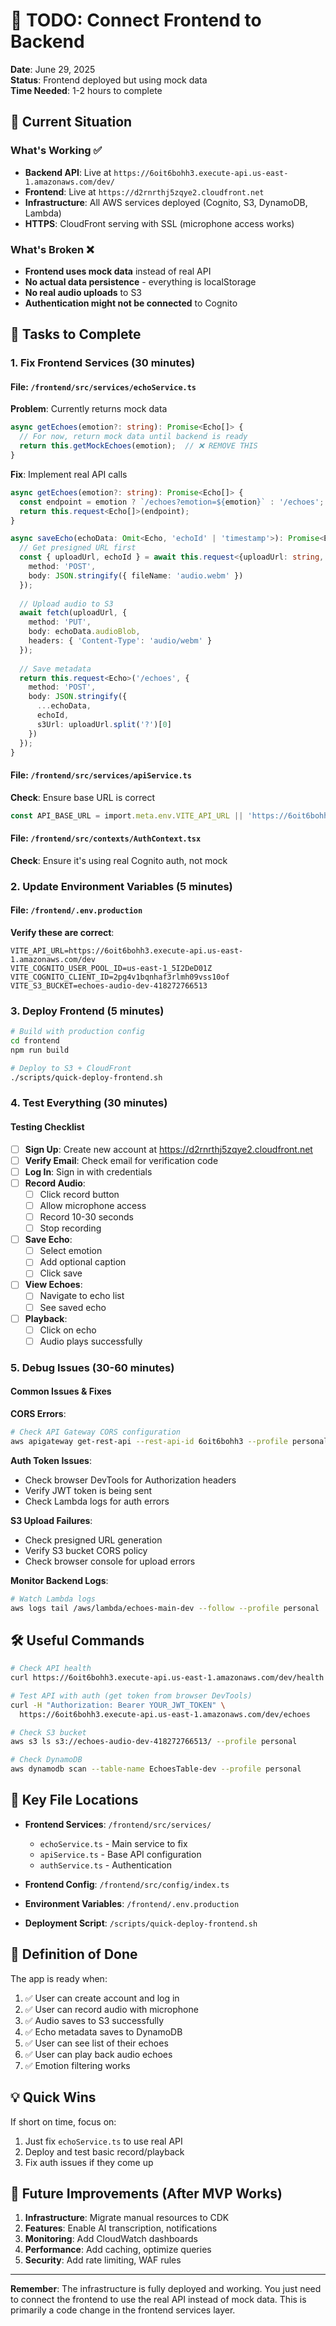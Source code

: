 # 🚨 TODO: Connect Frontend to Backend

**Date**: June 29, 2025  
**Status**: Frontend deployed but using mock data  
**Time Needed**: 1-2 hours to complete  

## 📍 Current Situation

### What's Working ✅
- **Backend API**: Live at `https://6oit6bohh3.execute-api.us-east-1.amazonaws.com/dev/`
- **Frontend**: Live at `https://d2rnrthj5zqye2.cloudfront.net` 
- **Infrastructure**: All AWS services deployed (Cognito, S3, DynamoDB, Lambda)
- **HTTPS**: CloudFront serving with SSL (microphone access works)

### What's Broken ❌
- **Frontend uses mock data** instead of real API
- **No actual data persistence** - everything is localStorage
- **No real audio uploads** to S3
- **Authentication might not be connected** to Cognito

## 🔧 Tasks to Complete

### 1. Fix Frontend Services (30 minutes)

#### File: `/frontend/src/services/echoService.ts`
**Problem**: Currently returns mock data
```typescript
async getEchoes(emotion?: string): Promise<Echo[]> {
  // For now, return mock data until backend is ready
  return this.getMockEchoes(emotion);  // ❌ REMOVE THIS
}
```

**Fix**: Implement real API calls
```typescript
async getEchoes(emotion?: string): Promise<Echo[]> {
  const endpoint = emotion ? `/echoes?emotion=${emotion}` : '/echoes';
  return this.request<Echo[]>(endpoint);
}

async saveEcho(echoData: Omit<Echo, 'echoId' | 'timestamp'>): Promise<Echo> {
  // Get presigned URL first
  const { uploadUrl, echoId } = await this.request<{uploadUrl: string, echoId: string}>('/echoes/init-upload', {
    method: 'POST',
    body: JSON.stringify({ fileName: 'audio.webm' })
  });
  
  // Upload audio to S3
  await fetch(uploadUrl, {
    method: 'PUT',
    body: echoData.audioBlob,
    headers: { 'Content-Type': 'audio/webm' }
  });
  
  // Save metadata
  return this.request<Echo>('/echoes', {
    method: 'POST',
    body: JSON.stringify({
      ...echoData,
      echoId,
      s3Url: uploadUrl.split('?')[0]
    })
  });
}
```

#### File: `/frontend/src/services/apiService.ts`
**Check**: Ensure base URL is correct
```typescript
const API_BASE_URL = import.meta.env.VITE_API_URL || 'https://6oit6bohh3.execute-api.us-east-1.amazonaws.com/dev';
```

#### File: `/frontend/src/contexts/AuthContext.tsx`
**Check**: Ensure it's using real Cognito auth, not mock

### 2. Update Environment Variables (5 minutes)

#### File: `/frontend/.env.production`
**Verify these are correct**:
```env
VITE_API_URL=https://6oit6bohh3.execute-api.us-east-1.amazonaws.com/dev
VITE_COGNITO_USER_POOL_ID=us-east-1_5I2DeD01Z
VITE_COGNITO_CLIENT_ID=2pg4v1bqnhaf3rlmh09vss10of
VITE_S3_BUCKET=echoes-audio-dev-418272766513
```

### 3. Deploy Frontend (5 minutes)

```bash
# Build with production config
cd frontend
npm run build

# Deploy to S3 + CloudFront
./scripts/quick-deploy-frontend.sh
```

### 4. Test Everything (30 minutes)

#### Testing Checklist
- [ ] **Sign Up**: Create new account at https://d2rnrthj5zqye2.cloudfront.net
- [ ] **Verify Email**: Check email for verification code
- [ ] **Log In**: Sign in with credentials
- [ ] **Record Audio**: 
  - [ ] Click record button
  - [ ] Allow microphone access
  - [ ] Record 10-30 seconds
  - [ ] Stop recording
- [ ] **Save Echo**:
  - [ ] Select emotion
  - [ ] Add optional caption
  - [ ] Click save
- [ ] **View Echoes**: 
  - [ ] Navigate to echo list
  - [ ] See saved echo
- [ ] **Playback**:
  - [ ] Click on echo
  - [ ] Audio plays successfully

### 5. Debug Issues (30-60 minutes)

#### Common Issues & Fixes

**CORS Errors**:
```bash
# Check API Gateway CORS configuration
aws apigateway get-rest-api --rest-api-id 6oit6bohh3 --profile personal
```

**Auth Token Issues**:
- Check browser DevTools for Authorization headers
- Verify JWT token is being sent
- Check Lambda logs for auth errors

**S3 Upload Failures**:
- Check presigned URL generation
- Verify S3 bucket CORS policy
- Check browser console for upload errors

**Monitor Backend Logs**:
```bash
# Watch Lambda logs
aws logs tail /aws/lambda/echoes-main-dev --follow --profile personal
```

## 🛠️ Useful Commands

```bash
# Check API health
curl https://6oit6bohh3.execute-api.us-east-1.amazonaws.com/dev/health

# Test API with auth (get token from browser DevTools)
curl -H "Authorization: Bearer YOUR_JWT_TOKEN" \
  https://6oit6bohh3.execute-api.us-east-1.amazonaws.com/dev/echoes

# Check S3 bucket
aws s3 ls s3://echoes-audio-dev-418272766513/ --profile personal

# Check DynamoDB
aws dynamodb scan --table-name EchoesTable-dev --profile personal
```

## 📁 Key File Locations

- **Frontend Services**: `/frontend/src/services/`
  - `echoService.ts` - Main service to fix
  - `apiService.ts` - Base API configuration
  - `authService.ts` - Authentication

- **Frontend Config**: `/frontend/src/config/index.ts`
- **Environment Variables**: `/frontend/.env.production`
- **Deployment Script**: `/scripts/quick-deploy-frontend.sh`

## 🚦 Definition of Done

The app is ready when:
1. ✅ User can create account and log in
2. ✅ User can record audio with microphone
3. ✅ Audio saves to S3 successfully
4. ✅ Echo metadata saves to DynamoDB
5. ✅ User can see list of their echoes
6. ✅ User can play back audio echoes
7. ✅ Emotion filtering works

## 💡 Quick Wins

If short on time, focus on:
1. Just fix `echoService.ts` to use real API
2. Deploy and test basic record/playback
3. Fix auth issues if they come up

## 🔮 Future Improvements (After MVP Works)

1. **Infrastructure**: Migrate manual resources to CDK
2. **Features**: Enable AI transcription, notifications
3. **Monitoring**: Add CloudWatch dashboards
4. **Performance**: Add caching, optimize queries
5. **Security**: Add rate limiting, WAF rules

---

**Remember**: The infrastructure is fully deployed and working. You just need to connect the frontend to use the real API instead of mock data. This is primarily a code change in the frontend services layer.